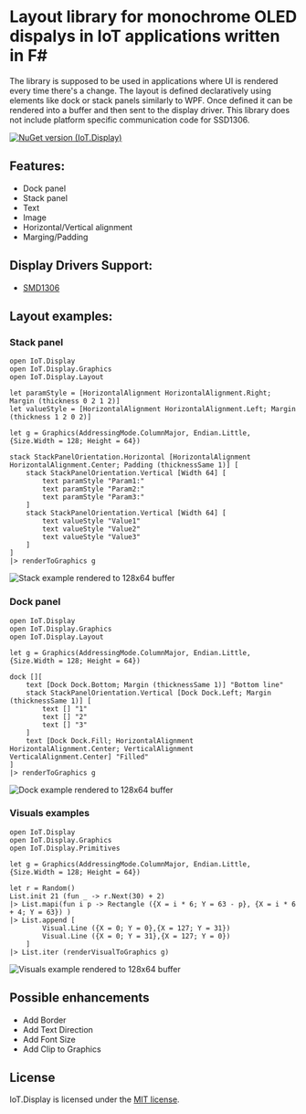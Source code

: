 # Layout library for monochrome OLED dispalys in IoT applications written in F#
The library is supposed to be used in applications where UI is rendered every time there's a change. The layout is defined declaratively using elements like dock or stack panels similarly to WPF. Once defined it can be rendered into a buffer and then sent to the display driver. This library does not include platform specific communication code for SSD1306.

[![NuGet version (IoT.Display)](https://img.shields.io/nuget/v/IoT.Display.svg?style=flat-square)](https://www.nuget.org/packages/IoT.Display/)

## Features:
- Dock panel
- Stack panel
- Text
- Image
- Horizontal/Vertical alignment
- Marging/Padding

## Display Drivers Support:
- [SMD1306](https://cdn-shop.adafruit.com/datasheets/SSD1306.pdf)

## Layout examples:
### Stack panel
```F#
open IoT.Display
open IoT.Display.Graphics
open IoT.Display.Layout

let paramStyle = [HorizontalAlignment HorizontalAlignment.Right; Margin (thickness 0 2 1 2)]
let valueStyle = [HorizontalAlignment HorizontalAlignment.Left; Margin (thickness 1 2 0 2)]

let g = Graphics(AddressingMode.ColumnMajor, Endian.Little, {Size.Width = 128; Height = 64})

stack StackPanelOrientation.Horizontal [HorizontalAlignment HorizontalAlignment.Center; Padding (thicknessSame 1)] [
    stack StackPanelOrientation.Vertical [Width 64] [
        text paramStyle "Param1:"
        text paramStyle "Param2:"
        text paramStyle "Param3:"
    ]
    stack StackPanelOrientation.Vertical [Width 64] [
        text valueStyle "Value1"
        text valueStyle "Value2"
        text valueStyle "Value3"
    ]
]
|> renderToGraphics g
```
![Stack example rendered to 128x64 buffer](https://raw.githubusercontent.com/serhiiz/Docs/Images/stack.bmp)

### Dock panel
```F#
open IoT.Display
open IoT.Display.Graphics
open IoT.Display.Layout

let g = Graphics(AddressingMode.ColumnMajor, Endian.Little, {Size.Width = 128; Height = 64})

dock [][
    text [Dock Dock.Bottom; Margin (thicknessSame 1)] "Bottom line"
    stack StackPanelOrientation.Vertical [Dock Dock.Left; Margin (thicknessSame 1)] [
        text [] "1"
        text [] "2"
        text [] "3"
    ]
    text [Dock Dock.Fill; HorizontalAlignment HorizontalAlignment.Center; VerticalAlignment VerticalAlignment.Center] "Filled"
]
|> renderToGraphics g
```
![Dock example rendered to 128x64 buffer](https://raw.githubusercontent.com/serhiiz/Docs/Images/dock.bmp)

### Visuals examples
```F#
open IoT.Display
open IoT.Display.Graphics
open IoT.Display.Primitives

let g = Graphics(AddressingMode.ColumnMajor, Endian.Little, {Size.Width = 128; Height = 64})

let r = Random()
List.init 21 (fun _ -> r.Next(30) + 2)
|> List.mapi(fun i p -> Rectangle ({X = i * 6; Y = 63 - p}, {X = i * 6 + 4; Y = 63}) )
|> List.append [
        Visual.Line ({X = 0; Y = 0},{X = 127; Y = 31})
        Visual.Line ({X = 0; Y = 31},{X = 127; Y = 0})
    ]
|> List.iter (renderVisualToGraphics g)
```
![Visuals example rendered to 128x64 buffer](https://raw.githubusercontent.com/serhiiz/Docs/Images/visuals.bmp)

## Possible enhancements
- Add Border
- Add Text Direction
- Add Font Size
- Add Clip to Graphics

## License
IoT.Display is licensed under the [MIT license](LICENSE).